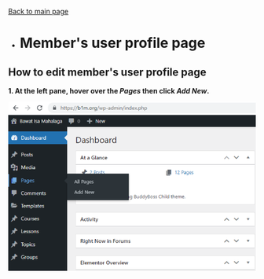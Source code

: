 [Back to main page](https://github.com/samremonte/b1m/blob/main/documentation.md)

- # Member's user profile page

<h2>How to edit member's user profile page</h2>
  
**1. At the left pane, hover over the _Pages_ then click _Add New_.**

![Image3.1](/img/3.1.PNG)

